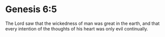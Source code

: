 # Genesis 6:5

The Lord saw that the wickedness of man was great in the earth, and that every intention of the thoughts of his heart was only evil continually.

